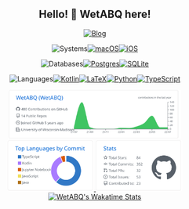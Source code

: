<h2 align="center">Hello! 👋 WetABQ here!</h2>

<!--Blog-->

<p align="center">
<a href="https://sdl.moe">
<img src="https://img.shields.io/static/v1?label=BLOG&message=SDL.MOE&color=blue&style=for-the-badge" alt="Blog">
</a>
</p>

<!--Systems-->

<p align="center">
<img src="https://shields.io/badge/-systems-black?style=for-the-badge" alt="Systems"><a 
href="https://www.apple.com/"><img src="https://img.shields.io/badge/macOS-000000?style=for-the-badge&logo=macos&logoColor=F0F0F0" alt="macOS"/><img 
src="https://img.shields.io/badge/iOS-000000?style=for-the-badge&logo=ios&logoColor=white" alt="iOS"></a>
</p>

<!--Databases-->

<p align="center">
<img 
src="https://shields.io/badge/-databases-lightgreen?style=for-the-badge" alt="Databases"><a 
href="https://www.postgresql.org/"><img 
src="https://img.shields.io/badge/postgres-%23316192.svg?style=for-the-badge&logo=postgresql&logoColor=white" alt="Postgres"/></a><a 
href ="https://www.sqlite.org/"><img 
src="https://img.shields.io/badge/sqlite-%2307405e.svg?style=for-the-badge&logo=sqlite&logoColor=white" alt="SQLite"></a>
</p>

<!--Languages-->

<p align="center">
<img src="https://shields.io/badge/-languages-blue?style=for-the-badge" alt="Languages"><a href="https://kotlinlang.org/"><img src="https://img.shields.io/badge/kotlin-%230095D5.svg?style=for-the-badge&logo=kotlin&logoColor=white" alt="Kotlin"/></a><a href="https://www.google.com/search?q=LaTeX"><img src="https://img.shields.io/badge/latex-%23008080.svg?style=for-the-badge&logo=latex&logoColor=white" alt="LaTeX"></a><a href="https://www.python.org/"><img src="https://img.shields.io/badge/python-3670A0?style=for-the-badge&logo=python&logoColor=white" alt="Python"></a><a href="https://www.typescriptlang.org/"><img src="https://img.shields.io/badge/typescript-%23007ACC.svg?style=for-the-badge&logo=typescript&logoColor=white" alt="TypeScript"></a>
</p>

<!--Summary Card-->

<a href="https://github.com/vn7n24fzkq/github-profile-summary-cards">
<p align="center">
<img width="70%" alt="Profile Details" src="./profile-summary-card-output/github/0-profile-details.svg" />
<img width="35%" alt="Profile Details" src="./profile-summary-card-output/github/2-most-commit-language.svg" />
<img width="35%" alt="Profile Details" src="./profile-summary-card-output/github/3-stats.svg" />
<img width="70%" alt="WetABQ's Wakatime Stats" src="https://github-readme-stats.vercel.app/api/wakatime?username=wetabq&layout=compact&theme=github">
</p>
</a>
